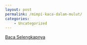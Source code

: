 ```yaml
---
layout: post
permalink: /mimpi-kaca-dalam-mulut/
categories:
    - Uncategorized
---
```


[Baca Selengkapnya](/02)